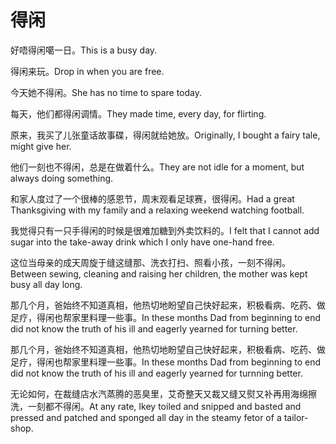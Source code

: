 # 得闲

<p><span class="chinese">好唔得闲噶一日。</span><span class="english">This is a busy day.</span></p>

<p><span class="chinese">得闲来玩。</span><span class="english">Drop in when you are free.</span></p>

<p><span class="chinese">今天她不得闲。</span><span class="english">She has no time to spare today.</span></p>

<p><span class="chinese">每天，他们都得闲调情。</span><span class="english">They made time, every day, for flirting.</span></p>

<p><span class="chinese">原来，我买了儿张童话故事碟，得闲就给她放。</span><span class="english">Originally, I bought a fairy tale, might give her.</span></p>

<p><span class="chinese">他们一刻也不得闲，总是在做着什么。</span><span class="english">They are not idle for a moment, but always doing something.</span></p>

<p><span class="chinese">和家人度过了一个很棒的感恩节，周末观看足球赛，很得闲。</span><span class="english">Had a great Thanksgiving with my family and a relaxing weekend watching football.</span></p>

<p><span class="chinese">我觉得只有一只手得闲的时候是很难加糖到外卖饮料的。</span><span class="english">I felt that I cannot add sugar into the take-away drink which I only have one-hand free.</span></p>

<p><span class="chinese">这位当母亲的成天周旋于缝这缝那、洗衣打扫、照看小孩，一刻不得闲。</span><span class="english">Between sewing, cleaning and raising her children, the mother was kept busy all day long.</span></p>

<p><span class="chinese">那几个月，爸始终不知道真相，他热切地盼望自己快好起来，积极看病、吃药、做足疗，得闲也帮家里料理一些事。</span><span class="english">In these months Dad from beginning to end did not know the truth of his ill and eagerly yearned for turning better.</span></p>

<p><span class="chinese">那几个月，爸始终不知道真相，他热切地盼望自己快好起来，积极看病、吃药、做足疗，得闲也帮家里料理一些事。</span><span class="english">In these months Dad from beginning to end did not know the truth of his ill and eagerly yearned for turnning better.</span></p>

<p><span class="chinese">无论如何，在裁缝店水汽蒸腾的恶臭里，艾奇整天又裁又缝又熨又补再用海绵擦洗，一刻都不得闲。</span><span class="english">At any rate, Ikey toiled and snipped and basted and pressed and patched and sponged all day in the steamy fetor of a tailor-shop.</span></p>


